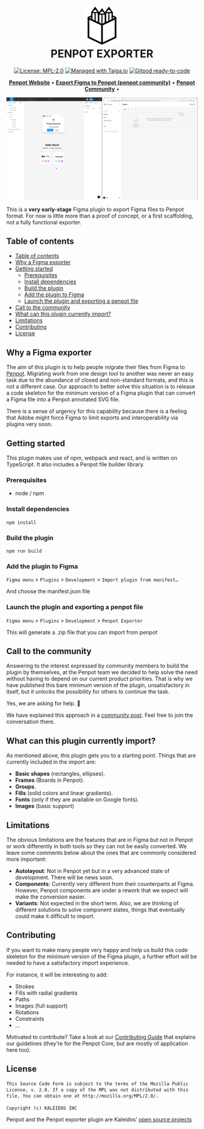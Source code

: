 
[uri_license]: https://www.mozilla.org/en-US/MPL/2.0
[uri_license_image]: https://img.shields.io/badge/MPL-2.0-blue.svg

<h1 align="center">
  <br>
  <img style="width:100px" src="src/logo.svg" alt="PENPOT">
  <br>
  PENPOT EXPORTER
</h1>

<p align="center"><a href="https://www.mozilla.org/en-US/MPL/2.0" rel="nofollow"><img src="https://camo.githubusercontent.com/3fcf3d6b678ea15fde3cf7d6af0e242160366282d62a7c182d83a50bfee3f45e/68747470733a2f2f696d672e736869656c64732e696f2f62616467652f4d504c2d322e302d626c75652e737667" alt="License: MPL-2.0" data-canonical-src="https://img.shields.io/badge/MPL-2.0-blue.svg" style="max-width:100%;"></a>
<a href="https://tree.taiga.io/project/penpot/" title="Managed with Taiga.io" rel="nofollow"><img src="https://camo.githubusercontent.com/4a1d1112f0272e3393b1e8da312ff4435418e9e2eb4c0964881e3680f90a653c/68747470733a2f2f696d672e736869656c64732e696f2f62616467652f6d616e61676564253230776974682d54414947412e696f2d3730396631342e737667" alt="Managed with Taiga.io" data-canonical-src="https://img.shields.io/badge/managed%20with-TAIGA.io-709f14.svg" style="max-width:100%;"></a>
<a href="https://gitpod.io/#https://github.com/penpot/penpot" rel="nofollow"><img src="https://camo.githubusercontent.com/daadb4894128d1e19b72d80236f5959f1f2b47f9fe081373f3246131f0189f6c/68747470733a2f2f696d672e736869656c64732e696f2f62616467652f476974706f642d72656164792d2d746f2d2d636f64652d626c75653f6c6f676f3d676974706f64" alt="Gitpod ready-to-code" data-canonical-src="https://img.shields.io/badge/Gitpod-ready--to--code-blue?logo=gitpod" style="max-width:100%;"></a></p>

<p align="center">
    <a href="https://penpot.app/"><b>Penpot Website</b></a> •
    <a href="https://community.penpot.app/t/figma-file-importer/1684"><b>Export Figma to Penpot (penpot community)</b></a> •
    <a href="https://community.penpot.app/"><b>Penpot Community</b></a> •
</p>

![](penpotexporter.gif)

This is a **very early-stage** Figma plugin to export Figma files to Penpot format. For now is little more than a proof of concept, or a first scaffolding, not a fully functional exporter.

## Table of contents ##

- [Table of contents](#table-of-contents)
- [Why a Figma exporter](#why-a-figma-exporter)
- [Getting started](#getting-started)
  - [Prerequisites](#prerequisites)
  - [Install dependencies](#install-dependencies)
  - [Build the plugin](#build-the-plugin)
  - [Add the plugin to Figma](#add-the-plugin-to-figma)
  - [Launch the plugin and exporting a penpot file](#launch-the-plugin-and-exporting-a-penpot-file)
- [Call to the community](#call-to-the-community)
- [What can this plugin currently import?](#what-can-this-plugin-currently-import)
- [Limitations](#limitations)
- [Contributing](#contributing)
- [License](#license)

## Why a Figma exporter ##

The aim of this plugin is to help people migrate their files from Figma to [Penpot](https://penpot.app/). Migrating work from one design tool to another was never an easy task due to the abundance of closed and non-standard formats, and this is not a different case. Our approach to better solve this situation is to release a code skeleton for the minimum version of a Figma plugin that can convert a Figma file into a Penpot annotated SVG file.

There is a sense of urgency for this capability because there is a feeling that Adobe might force Figma to limit exports and interoperability via plugins very soon.


## Getting started ##

This plugin makes use of npm, webpack and react, and is written on TypeScript. It also includes a Penpot file builder library.

### Prerequisites
* node / npm

### Install dependencies
```
npm install
```

### Build the plugin
```
npm run build
```

### Add the plugin to Figma
`Figma menu` > `Plugins` > `Development` > `Import plugin from manifest…`

And choose the manifest.json file

### Launch the plugin and exporting a penpot file
`Figma menu` > `Plugins` > `Development` > `Penpot Exporter`

This will generate a .zip file that you can import from penpot

## Call to the community ##

Answering to the interest expressed by community members to build the plugin by themselves, at the Penpot team we decided to help solve the need without having to depend on our current product priorities. That is why we have published this bare minimum version of the plugin, unsatisfactory in itself, but it unlocks the possibility for others to continue the task.

Yes, we are asking for help. 🤗

We have explained this approach in a [community post](https://community.penpot.app/t/figma-file-importer/1684). Feel free to join the conversation there.

## What can this plugin currently import? ##

As mentioned above, this plugin gets you to a starting point. Things that are currently included in the import are:

- **Basic shapes** (rectangles, ellipses).
- **Frames** (Boards in Penpot).
- **Groups**.
- **Fills** (solid colors and linear gradients).
- **Fonts** (only if they are available on Google fonts).
- **Images** (basic support)

## Limitations ##
The obvious limitations are the features that are in Figma but not in Penpot or work differently in both tools so they can not be easily converted. We leave some comments below about the ones that are commonly considered more important:

- **Autolayout**: Not in Penpot yet but in a very advanced state of development. There will be news soon.
- **Components**: Currently very different from their counterparts at Figma. However, Penpot components are under a rework that we expect will make the conversion easier.
- **Variants**: Not expected in the short term. Also, we are thinking of different solutions to solve component states, things that eventually could make it difficult to import.



## Contributing ##

If you want to make many people very happy and help us build this code skeleton for the minimum version of the Figma plugin, a further effort will be needed to have a satisfactory import experience.

For instance, it will be interesting to add:
- Strokes
- Fills with radial gradients
- Paths
- Images (full support)
- Rotations
- Constraints
- ...

Motivated to contribute? Take a look at our [Contributing Guide](https://help.penpot.app/contributing-guide/) that explains our guidelines (they're for the Penpot Core, but are mostly of application here too).


## License ##

```
This Source Code Form is subject to the terms of the Mozilla Public
License, v. 2.0. If a copy of the MPL was not distributed with this
file, You can obtain one at http://mozilla.org/MPL/2.0/.

Copyright (c) KALEIDOS INC
```
Penpot and the Penpot exporter plugin are Kaleidos’ [open source projects](https://kaleidos.net/products)
